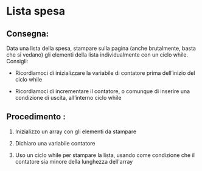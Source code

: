 Lista spesa
===
## Consegna:

Data una lista della spesa, stampare sulla pagina (anche brutalmente, basta che si vedano) gli elementi della lista individualmente con un ciclo while.
Consigli:

- Ricordiamoci di inizializzare la variabile di contatore prima dell’inizio del ciclo while

- Ricordiamoci di incrementare il contatore, o comunque di inserire una condizione di uscita, all’interno ciclo while

## Procedimento : 

1. Inizializzo un array con gli elementi da stampare 

1. Dichiaro una variabile contatore

2. Uso un ciclo while per stampare la lista, usando come condizione che il contatore sia minore della lunghezza dell'array